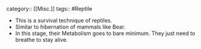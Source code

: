 category:: [[Misc.]]
tags:: #Reptile

- This is a survival technique of reptiles.
- Similar to hibernation of mammals like Bear.
- In this stage, their Metabolism goes to bare minimum. They just need to breathe to stay alive.